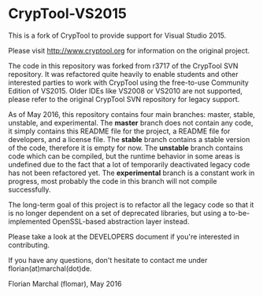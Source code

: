 # CrypTool-VS2015

This is a fork of CrypTool to provide support for Visual Studio 2015.

Please visit http://www.cryptool.org for information on the original project.

The code in this repository was forked from r3717 of the CrypTool SVN repository. It was refactored quite heavily to enable students and other interested parties to work with CrypTool using the free-to-use Community Edition of VS2015. Older IDEs like VS2008 or VS2010 are not supported, please refer to the original CrypTool SVN repository for legacy support.

As of May 2016, this repository contains four main branches: master, stable, unstable, and experimental. The **master** branch does not contain any code, it simply contains this README file for the project, a README file for developers, and a license file. The **stable** branch contains a stable version of the code, therefore it is empty for now. The **unstable** branch contains code which can be compiled, but the runtime behavior in some areas is undefined due to the fact that a lot of temporarily deactivated legacy code has not been refactored yet. The **experimental** branch is a constant work in progress, most probably the code in this branch will not compile successfully.

The long-term goal of this project is to refactor all the legacy code so that it is no longer dependent on a set of deprecated libraries, but using a to-be-implemented OpenSSL-based abstraction layer instead.

Please take a look at the DEVELOPERS document if you're interested in contributing.

If you have any questions, don't hesitate to contact me under florian(at)marchal(dot)de.

Florian Marchal (flomar), May 2016

